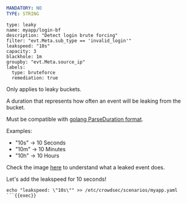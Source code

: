 ```yaml
MANDATORY: NO
TYPE: STRING
```
```yaml{5}
type: leaky
name: myapp/login-bf
description: "Detect login brute forcing"
filter: "evt.Meta.sub_type == 'invalid_login'"
leakspeed: "10s"
capacity: 3
blackhole: 1m
groupby: "evt.Meta.source_ip"
labels:
  type: bruteforce
  remediation: true
```

Only applies to leaky buckets.

A duration that represents how often an event will be leaking from the bucket.

Must be compatible with [golang ParseDuration format](https://golang.org/pkg/time/#ParseDuration).

Examples:

- "10s" -> 10 Seconds
- "10m" -> 10 Minutes
- "10h" -> 10 Hours

Check the image [here](https://docs.crowdsec.net/docs/next/scenarios/format#leakspeed) to understand what a leaked event does.

Let's add the leakspeed for 10 seconds!
```
echo "leakspeed: \"10s\"" >> /etc/crowdsec/scenarios/myapp.yaml
```{{exec}}
